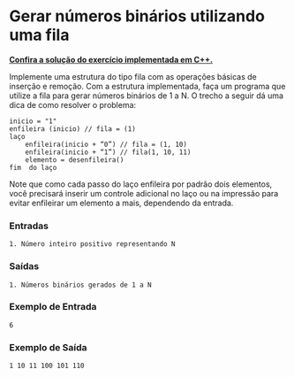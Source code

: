 # Gerar números binários utilizando uma fila

**[Confira a solução do exercício implementada em C++.](05.cpp)**

Implemente uma estrutura do tipo fila com as operações básicas de inserção e remoção. Com a estrutura implementada, faça um programa que utilize a fila para gerar números binários de 1 a N. O trecho a seguir dá uma dica de como resolver o problema:

```
inicio = "1"
enfileira (inicio) // fila = (1)
laço
	enfileira(inicio + “0”) // fila = (1, 10)
	enfileira(inicio + “1”) // fila(1, 10, 11)
	elemento = desenfileira() 
fim  do laço
```

Note que como cada passo do laço enfileira por padrão dois elementos, você precisará inserir um controle adicional no laço ou na impressão para evitar enfileirar um elemento a mais, dependendo da entrada.

### Entradas

```
1. Número inteiro positivo representando N
```

### Saídas

```
1. Números binários gerados de 1 a N
```

### Exemplo de Entrada

```
6
```

### Exemplo de Saída

```
1 10 11 100 101 110
```
